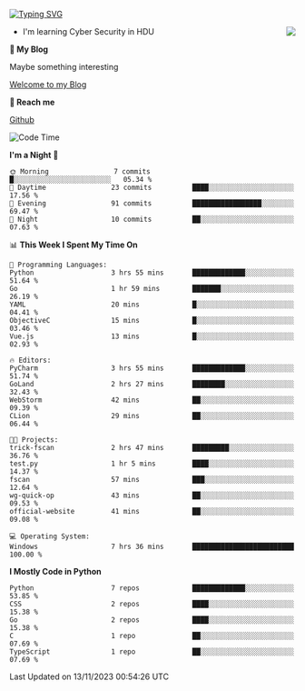 [![Typing SVG](https://readme-typing-svg.herokuapp.com?font=Fira+Code&pause=1000&random=false&width=450&height=60&lines=Hello+%F0%9F%91%8B%F0%9F%8F%BB;I'm+JBNRZ)](https://git.io/typing-svg)

<a href="#">
  <img align="right" src="https://github-readme-stats.vercel.app/api?username=JBNRZ&show_icons=true&bg_color=15,f2f7fd,E0EAFC" />
</a>

- I'm learning Cyber Security in HDU

 **🌱 My Blog**

Maybe something interesting

[Welcome to my Blog](https://jbnrz.com.cn/)

 **💬 Reach me** 

[Github](https://github.com/JBNRZ)


<!--START_SECTION:waka-->
![Code Time](http://img.shields.io/badge/Code%20Time-83%20hrs%2049%20mins-blue)

**I'm a Night 🦉** 

```text
🌞 Morning                7 commits           █░░░░░░░░░░░░░░░░░░░░░░░░   05.34 % 
🌆 Daytime                23 commits          ████░░░░░░░░░░░░░░░░░░░░░   17.56 % 
🌃 Evening                91 commits          █████████████████░░░░░░░░   69.47 % 
🌙 Night                  10 commits          ██░░░░░░░░░░░░░░░░░░░░░░░   07.63 % 
```


📊 **This Week I Spent My Time On** 

```text
💬 Programming Languages: 
Python                   3 hrs 55 mins       █████████████░░░░░░░░░░░░   51.64 % 
Go                       1 hr 59 mins        ███████░░░░░░░░░░░░░░░░░░   26.19 % 
YAML                     20 mins             █░░░░░░░░░░░░░░░░░░░░░░░░   04.41 % 
ObjectiveC               15 mins             █░░░░░░░░░░░░░░░░░░░░░░░░   03.46 % 
Vue.js                   13 mins             █░░░░░░░░░░░░░░░░░░░░░░░░   02.93 % 

🔥 Editors: 
PyCharm                  3 hrs 55 mins       █████████████░░░░░░░░░░░░   51.74 % 
GoLand                   2 hrs 27 mins       ████████░░░░░░░░░░░░░░░░░   32.43 % 
WebStorm                 42 mins             ██░░░░░░░░░░░░░░░░░░░░░░░   09.39 % 
CLion                    29 mins             ██░░░░░░░░░░░░░░░░░░░░░░░   06.44 % 

🐱‍💻 Projects: 
trick-fscan              2 hrs 47 mins       █████████░░░░░░░░░░░░░░░░   36.76 % 
test.py                  1 hr 5 mins         ████░░░░░░░░░░░░░░░░░░░░░   14.37 % 
fscan                    57 mins             ███░░░░░░░░░░░░░░░░░░░░░░   12.64 % 
wg-quick-op              43 mins             ██░░░░░░░░░░░░░░░░░░░░░░░   09.53 % 
official-website         41 mins             ██░░░░░░░░░░░░░░░░░░░░░░░   09.08 % 

💻 Operating System: 
Windows                  7 hrs 36 mins       █████████████████████████   100.00 % 
```

**I Mostly Code in Python** 

```text
Python                   7 repos             █████████████░░░░░░░░░░░░   53.85 % 
CSS                      2 repos             ████░░░░░░░░░░░░░░░░░░░░░   15.38 % 
Go                       2 repos             ████░░░░░░░░░░░░░░░░░░░░░   15.38 % 
C                        1 repo              ██░░░░░░░░░░░░░░░░░░░░░░░   07.69 % 
TypeScript               1 repo              ██░░░░░░░░░░░░░░░░░░░░░░░   07.69 % 
```




 Last Updated on 13/11/2023 00:54:26 UTC
<!--END_SECTION:waka-->
